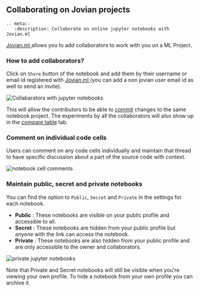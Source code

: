 ## Collaborating on Jovian projects

```eval_rst
.. meta::
   :description: Collaborate on online jupyter notebooks with Jovian.ml
```

<a href="https://jovian.ml?utm_source=docs" target=_blank> Jovian.ml </a> allows you to add collaborators to work with you on a ML Project.

### How to add collaborators?

Click on `Share` button of the notebook and add them by their username or email id registered with <a href="https://jovian.ml?utm_source=docs" target=_blank> Jovian.ml </a> (you can add a non jovian user email id as well to send an invite).

<img src="https://i.imgur.com/a68xT5d.gif" class="screenshot" alt="Collabarators with jupyter notebooks" >

This will allow the contributors to be able to [commit](upload.md) changes to the same notebook project. The experiments by all the collaborators will also show up in the [compare table](compare.md) tab.

### Comment on individual code cells

Users can comment on any code cells individually and maintain that thread to have specific discussion about a part of the source code with context.

<img src="https://i.imgur.com/15vj2qv.png" class="screenshot" alt="notebook cell comments" >

### Maintain public, secret and private notebooks

You can find the option to `Public`, `Secret` and `Private` in the settings for each notebook.

- **Public** : These notebooks are visible on your public profile and accessible to all.
- **Secret** : These notebooks are hidden from your public profile but anyone with the link can access the notebook.
- **Private** : These notebooks are also hidden from your public profile and are only accessible to the owner and collaborators.

<img src="https://i.imgur.com/sHJrtYM.gif" class="screenshot" alt="private jupyter notebooks" >

Note that Private and Secret notebooks will still be visible when you're viewing your own profile. To hide a notebook from your own profile you can archive it.
